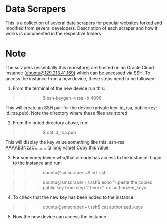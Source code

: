 # Data Scrapers
This is a collection of several data scrapers for popular websites forked and modified from several developers.
Description of each scraper and how it works is documented in the respective folders

# Note
The scrapers (essentially this repository) are hosted on an Oracle Cloud instance (ubuntu@129.213.41.169) which can be accessed via SSH.
To access the instance from a new device, these steps need to be followed:

1. From the terminal of the new device run this:

>>> $ ssh-keygen -t rsa -b 4096

This will create an SSH pair for the device (private key: id_rsa, public key: id_rsa.pub). Note the directory where these files are stored

2. From the noted directory above, run: 

>>> $ cat id_rsa.pub

This will display the key value something like this: ssh-rsa AAAAB3NzaC......... (a long value) Copy this value

3. For someone/device who/that already has access to the instance: Login to the instance and run:

>>> ubuntu@smscraper:~$ cd .ssh

>>> ubuntu@smscraper:~/.ssh$ echo "<paste the copied public key from step 2 here>" >> authorized_keys

4. To check that the new key has been added to the instance:

>>> ubuntu@smscraper:~/.ssh$ cat authorized_keys

5. Now the new device can access the instance
